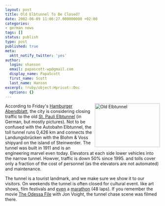 ```yaml
---
layout: post
title: Old Elbtunnel To Be Closed?
date: 2002-06-09 11:06:27.000000000 +02:00
categories:
- german news
tags: []
status: publish
type: post
published: true
meta:
  aktt_notify_twitter: 'yes'
author:
  login: shanson
  email: papascott-wp@gmail.com
  display_name: PapaScott
  first_name: Scott
  last_name: Hanson
excerpt: !ruby/object:Hpricot::Doc
  options: {}
---
```

<p><a href="http://www.hamburg-hafenrand.de/altelbtu.htm"><img src="https://www.papascott.de/wordpress/wp-content/uploads/2002/06/elbtun.jpg" width="212" height="142" alt="Old Elbtunnel" border="0" align="right" /></a> According to Friday's <a href="http://www.abendblatt.de/bin/ha/set_frame/set_frame.cgi?seiten_url=/contents/ha/news/lokales/html/070602/1107TUNN10.HTM">Hamburger Abendblatt</a>, the city is considering closing traffic to the old <a href="http://www.hamburg-hafenrand.de/altelbtu.htm">St. Pauli Elbtunnel</a> (in German, but mostly pictures). Not to be confused with the Autobahn Elbtunnel, the toll tunnel runs 0,426 km and connects the Landungsbrücken with the Blohm &amp; Voss shipyard on the island of Steinwerder. The tunnel was built in 1911 and is an engineering marvel even today. Elevators at each side lower vehicles into the narrow tunnel. Howver, traffic is down 50% since 1995. and tolls cover only a fraction of the cost of personnel (as the elevators are not automated) and maintenance. </p>
<p>The tunnel is a tourist landmark, and we make sure we show it to our visitors. On weekends the tunnel is often closed for cultural event. like art shows, film festivals and <a href="http://www.photoloader.com/events/elbtunnel.asp">even</a> a <a href="http://elbtunnelmarathon.de/">marathon</a> (48 laps). If you remember the movie <a href="http://us.imdb.com/Title?0071935">The Odessa File</a> with Jon Voight, the tunnel chase scene was filmed there.</p>
